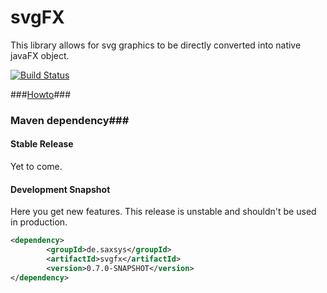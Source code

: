 # svgFX
This library allows for svg graphics to be directly converted into native javaFX object.

[![Build Status](https://api.travis-ci.org/Xyanid/svgFX.svg?branch=master)](https://travis-ci.org/Xyanid/svgFX)

###[Howto](../../wiki "Howto")###

### Maven dependency###

#### Stable Release

Yet to come.

#### Development Snapshot

Here you get new features. This release is unstable and shouldn't be used in production. 

```xml
<dependency>
		<groupId>de.saxsys</groupId>
		<artifactId>svgfx</artifactId>
		<version>0.7.0-SNAPSHOT</version>
</dependency>
```
